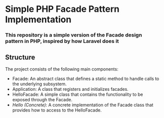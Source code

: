 # Simple PHP Facade Pattern Implementation

### This repository is a simple version of the Facade design pattern in PHP, inspired by how Laravel does it

## Structure

The project consists of the following main components:

- Facade: An abstract class that defines a static method to handle calls to the underlying subsystem.
- Application: A class that registers and initializes facades.
- HelloFacade: A simple class that contains the functionality to be exposed through the Facade.
- <i>Hello (Concrete)</i>: A concrete implementation of the Facade class that provides how to access to the HelloFacade.
